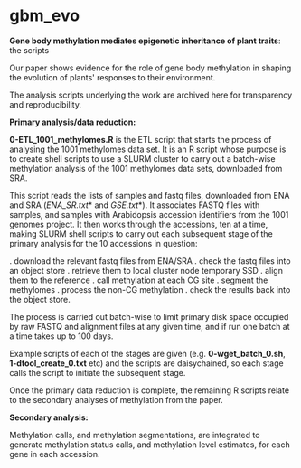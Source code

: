 # gbm_evo
**Gene body methylation mediates epigenetic inheritance of plant traits**: the scripts

Our paper shows evidence for the role of gene body methylation in shaping the evolution of plants' responses to their environment.  

The analysis scripts underlying the work are archived here for transparency and reproducibility.


**Primary analysis/data reduction:**

**0-ETL_1001_methylomes.R** is the ETL script that starts the process of analysing the 1001 methylomes data set.  It is an R script whose purpose is to create shell scripts to use a SLURM cluster to carry out a batch-wise methylation analysis of the 1001 methylomes data sets, downloaded from SRA.

This script reads the lists of samples and fastq files, downloaded from ENA and SRA (**ENA_SR*.txt** and **GSE*.txt**). It associates FASTQ files with samples, and samples with Arabidopsis accession identifiers from the 1001 genomes project.  It then works through the accessions, ten at a time, making SLURM shell scripts to carry out each subsequent stage of the primary analysis for the 10 accessions in question:

  . download the relevant fastq files from ENA/SRA
  . check the fastq files into an object store
  . retrieve them to local cluster node temporary SSD
  . align them to the reference
  . call methylation at each CG site
  . segment the methylomes
  . process the non-CG methylation
  . check the results back into the object store.  

The process is carried out batch-wise to limit primary disk space occupied by raw FASTQ and alignment files at any given time, and if run one batch at a time takes up to 100 days.

Example scripts of each of the stages are given (e.g. **0-wget_batch_0.sh**, **1-dtool_create_0.txt** etc) and the scripts are daisychained, so each stage calls the script to initiate the subsequent stage. 

Once the primary data reduction is complete, the remaining R scripts relate to the secondary analyses of methylation from the paper.

**Secondary analysis:**

Methylation calls, and methylation segmentations, are integrated to generate methylation status calls, and methylation level estimates, for each gene in each accession.

